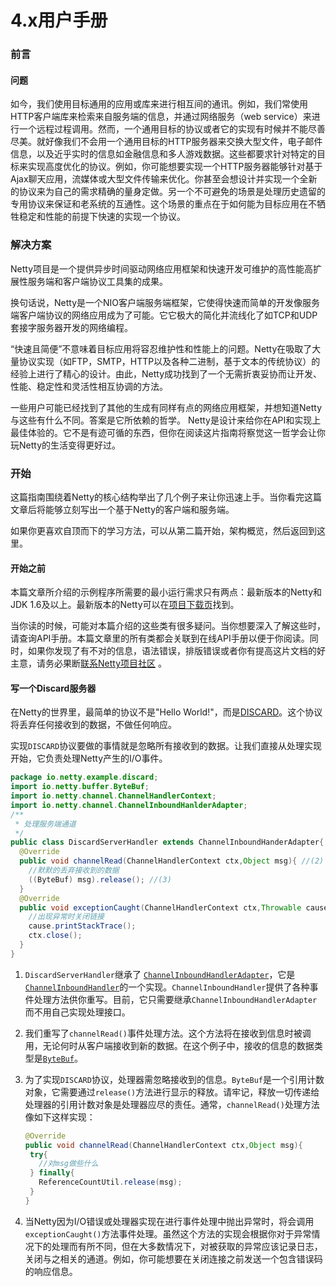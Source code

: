 # 4.x用户手册

### 前言

#### 问题

如今，我们使用目标通用的应用或库来进行相互间的通讯。例如，我们常使用HTTP客户端库来检索来自服务端的信息，并通过网络服务（web service）来进行一个远程过程调用。然而，一个通用目标的协议或者它的实现有时候并不能尽善尽美。就好像我们不会用一个通用目标的HTTP服务器来交换大型文件，电子邮件信息，以及近乎实时的信息如金融信息和多人游戏数据。这些都要求针对特定的目标来实现高度优化的协议。例如，你可能想要实现一个HTTP服务器能够针对基于Ajax聊天应用，流媒体或大型文件传输来优化。你甚至会想设计并实现一个全新的协议来为自己的需求精确的量身定做。另一个不可避免的场景是处理历史遗留的专用协议来保证和老系统的互通性。这个场景的重点在于如何能为目标应用在不牺牲稳定和性能的前提下快速的实现一个协议。

### 解决方案

Netty项目是一个提供异步时间驱动网络应用框架和快速开发可维护的高性能高扩展性服务端和客户端协议工具集的成果。

换句话说，Netty是一个NIO客户端服务端框架，它使得快速而简单的开发像服务端客户端协议的网络应用成为了可能。它它极大的简化并流线化了如TCP和UDP套接字服务器开发的网络编程。

“快速且简便”不意味着目标应用将容忍维护性和性能上的问题。Netty在吸取了大量协议实现（如FTP，SMTP，HTTP以及各种二进制，基于文本的传统协议）的经验上进行了精心的设计。由此，Netty成功找到了一个无需折衷妥协而让开发、性能、稳定性和灵活性相互协调的方法。

一些用户可能已经找到了其他的生成有同样有点的网络应用框架，并想知道Netty与这些有什么不同。答案是它所依赖的哲学。 Netty是设计来给你在API和实现上最佳体验的。它不是有迹可循的东西，但你在阅读这片指南将察觉这一哲学会让你玩Netty的生活变得更好过。

### 开始

这篇指南围绕着Netty的核心结构举出了几个例子来让你迅速上手。当你看完这篇文章后将能够立刻写出一个基于Netty的客户端和服务端。

如果你更喜欢自顶而下的学习方法，可以从第二篇开始，架构概览，然后返回到这里。

#### 开始之前

本篇文章所介绍的示例程序所需要的最小运行需求只有两点：最新版本的Netty和JDK 1.6及以上。最新版本的Netty可以在[项目下载页](http://netty.io/downloads.html)找到。

当你读的时候，可能对本篇介绍的这些类有很多疑问。当你想要深入了解这些时，请查询API手册。本篇文章里的所有类都会关联到在线API手册以便于你阅读。同时，如果你发现了有不对的信息，语法错误，排版错误或者你有提高这片文档的好主意，请务必果断[联系Netty项目社区](http://netty.io/community.html) 。

#### 写一个Discard服务器

在Netty的世界里，最简单的协议不是"Hello World!"，而是[DISCARD](http://tools.ietf.org/html/rfc863)。这个协议将丢弃任何接收到的数据，不做任何响应。

实现`DISCARD`协议要做的事情就是忽略所有接收到的数据。让我们直接从处理实现开始，它负责处理Netty产生的I/O事件。

```java
package io.netty.example.discard;
import io.netty.buffer.ByteBuf;
import io.netty.channel.ChannelHandlerContext;
import io.netty.channel.ChannelInboundHanlderAdapter;
/**
 * 处理服务端通道
 */
public class DiscardServerHandler extends ChannelInboundHanderAdapter{ //(1)
  @Override
  public void channelRead(ChannelHandlerContext ctx,Object msg){ //(2)
    //默默的丢弃接收到的数据
    ((ByteBuf) msg).release(); //(3)
  }
  @Override
  public void exceptionCaught(ChannelHandlerContext ctx,Throwable cause){ //(4)
    //出现异常时关闭链接
    cause.printStackTrace();
    ctx.close();
  }
}
```

1. `DiscardServerHandler`继承了 [`ChannelInboundHandlerAdapter`](http://netty.io/4.0/api/io/netty/channel/ChannelInboundHandlerAdapter.html)，它是[`ChannelInboundHandler`](http://netty.io/4.0/api/io/netty/channel/ChannelInboundHandler.html)的一个实现。`ChannelInboundHandler`提供了各种事件处理方法供你重写。目前，它只需要继承`ChannelInboundHandlerAdapter`而不用自己实现处理接口。

2. 我们重写了`channelRead()`事件处理方法。这个方法将在接收到信息时被调用，无论何时从客户端接收到新的数据。在这个例子中，接收的信息的数据类型是[`ByteBuf`](http://netty.io/4.0/api/io/netty/buffer/ByteBuf.html)。

3. 为了实现`DISCARD`协议，处理器需忽略接收到的信息。`ByteBuf`是一个引用计数对象，它需要通过`release()`方法进行显示的释放。请牢记，释放一切传递给处理器的引用计数对象是处理器应尽的责任。通常，`channelRead()`处理方法像如下这样实现：

   ```java
   @Override
   public void channelRead(ChannelHandlerContext ctx,Object msg){
    try{
      //对msg做些什么
    } finally{
      ReferenceCountUtil.release(msg);
    }
   }
   ```

4. 当Netty因为I/O错误或处理器实现在进行事件处理中抛出异常时，将会调用`exceptionCaught()`方法事件处理。虽然这个方法的实现会根据你对于异常情况下的处理而有所不同，但在大多数情况下，对被获取的异常应该记录日志，关闭与之相关的通道。例如，你可能想要在关闭连接之前发送一个包含错误码的响应信息。

